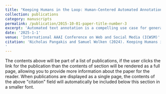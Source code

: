 ```yaml
---
title: "Keeping Humans in the Loop: Human-Centered Automated Annotation with Generative AI"
collection: publications
category: manuscripts
permalink: /publication/2015-10-01-paper-title-number-3
excerpt: 'Automated text annotation is a compelling use case for generative large language models (LLMs) in social media re-search. Recent work suggests that LLMs can achieve strongperformance on annotation tasks; however, these studies evaluate LLMs on a small number of tasks and likely suffer from contamination due to a reliance on public benchmark datasets. Here, we test a human-centered frameworkfor responsibly evaluating artificial intelligence tools usedin automated annotation. We use GPT-4 to replicate 27 annotation tasks across 11 password-protected datasets fromrecently published computational social science articles in high-impact journals. For each task, we compare GPT-4 an-notations against human-annotated ground-truth labels andagainst annotations from separate supervised classificationmodels fine-tuned on human-generated labels. Although thequality of LLM labels is generally high, we find significant variation in LLM performance across tasks, even withindatasets. Our findings underscore the importance of a human-centered workflow and careful evaluation standards: Automated annotations significantly diverge from human judgment in numerous scenarios, despite various optimizationstrategies such as prompt tuning. Grounding automated annotation in validation labels generated by humans is essentialfor responsible evaluation.'
date: '2025-1-1'
venue: 'International AAAI Conference on Web and Social Media (ICWSM)'
citation: 'Nicholas Pangakis and Samuel Wolken (2024). Keeping Humans in the Loop: Human-Centered Automated Annotation with Generative AI. Proceedings of the International AAAI Conference on Web and Social Media.
'
---
```


The contents above will be part of a list of publications, if the user clicks the link for the publication than the contents of section will be rendered as a full page, allowing you to provide more information about the paper for the reader. When publications are displayed as a single page, the contents of the above "citation" field will automatically be included below this section in a smaller font.
